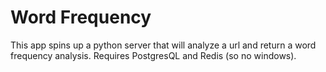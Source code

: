# Word Frequency

This app spins up a python server that will analyze a url and return a word frequency analysis. Requires PostgresQL and Redis (so no windows). 